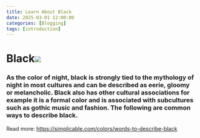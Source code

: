 ```yaml
---
title: Learn About Black
date: 2025-03-01 12:00:00
categories: [Blogging]
tags: [introduction]
---
```


# Black![](https://www.colorsexplained.com/wp-content/uploads/2020/05/Black-shades.jpg)

### As the color of night, black is strongly tied to the mythology of night in most cultures and can be described as eerie, gloomy or melancholic. Black also has other cultural associations for example it is a formal color and is associated with subcultures such as gothic music and fashion. The following are common ways to describe black.
Read more: https://simplicable.com/colors/words-to-describe-black
    